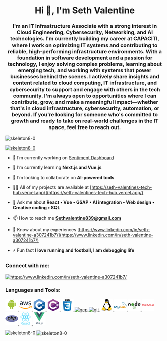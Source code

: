 <h1 align="center">Hi 👋, I'm Seth Valentine</h1>
<h3 align="center">I'm an IT Infrastructure Associate with a strong interest in Cloud Engineering, Cybersecurity, Networking, and AI technologies. I'm currently building my career at CAPACITI, where I work on optimizing IT systems and contributing to reliable, high-performing infrastructure environments. With a foundation in software development and a passion for technology, I enjoy solving complex problems, learning about emerging tech, and working with systems that power businesses behind the scenes. I actively share insights and content related to cloud computing, IT infrastructure, and cybersecurity to support and engage with others in the tech community. I'm always open to opportunities where I can contribute, grow, and make a meaningful impact—whether that's in cloud infrastructure, cybersecurity, automation, or beyond. If you're looking for someone who's committed to growth and ready to take on real-world challenges in the IT space, feel free to reach out.</h3>

<p align="left"> <img src="https://komarev.com/ghpvc/?username=skeleton8-0&label=Profile%20views&color=0e75b6&style=flat" alt="skeleton8-0" /> </p>

<p align="left"> <a href="https://github.com/ryo-ma/github-profile-trophy"><img src="https://github-profile-trophy.vercel.app/?username=skeleton8-0" alt="skeleton8-0" /></a> </p>

- 🔭 I’m currently working on [Sentiment Dashboard](https://github.com/Skeleton8-0/sentiment_dashboard)

- 🌱 I’m currently learning **Next.js and Vue.js**

- 👯 I’m looking to collaborate on **AI-powered tools**

- 👨‍💻 All of my projects are available at [https://seth-valentines-tech-hub.vercel.app/](https://seth-valentines-tech-hub.vercel.app/)

- 💬 Ask me about **React • Vue • GSAP • AI integration • Web design • Creative coding • SQL**

- 📫 How to reach me **Sethvalentine839@gmail.com**

- 📄 Know about my experiences [https://www.linkedin.com/in/seth-valentine-a307241b7/](https://www.linkedin.com/in/seth-valentine-a307241b7/)

- ⚡ Fun fact **I love running and football, I am debugging life**

<h3 align="left">Connect with me:</h3>
<p align="left">
<a href="https://linkedin.com/in/https://www.linkedin.com/in/seth-valentine-a307241b7/" target="blank"><img align="center" src="https://raw.githubusercontent.com/rahuldkjain/github-profile-readme-generator/master/src/images/icons/Social/linked-in-alt.svg" alt="https://www.linkedin.com/in/seth-valentine-a307241b7/" height="30" width="40" /></a>
</p>

<h3 align="left">Languages and Tools:</h3>
<p align="left"> <a href="https://developer.android.com" target="_blank" rel="noreferrer"> <img src="https://raw.githubusercontent.com/devicons/devicon/master/icons/android/android-original-wordmark.svg" alt="android" width="40" height="40"/> </a> <a href="https://aws.amazon.com" target="_blank" rel="noreferrer"> <img src="https://raw.githubusercontent.com/devicons/devicon/master/icons/amazonwebservices/amazonwebservices-original-wordmark.svg" alt="aws" width="40" height="40"/> </a> <a href="https://www.w3schools.com/cpp/" target="_blank" rel="noreferrer"> <img src="https://raw.githubusercontent.com/devicons/devicon/master/icons/cplusplus/cplusplus-original.svg" alt="cplusplus" width="40" height="40"/> </a> <a href="https://www.w3schools.com/cs/" target="_blank" rel="noreferrer"> <img src="https://raw.githubusercontent.com/devicons/devicon/master/icons/csharp/csharp-original.svg" alt="csharp" width="40" height="40"/> </a> <a href="https://www.w3schools.com/css/" target="_blank" rel="noreferrer"> <img src="https://raw.githubusercontent.com/devicons/devicon/master/icons/css3/css3-original-wordmark.svg" alt="css3" width="40" height="40"/> </a> <a href="https://cloud.google.com" target="_blank" rel="noreferrer"> <img src="https://www.vectorlogo.zone/logos/google_cloud/google_cloud-icon.svg" alt="gcp" width="40" height="40"/> </a> <a href="https://git-scm.com/" target="_blank" rel="noreferrer"> <img src="https://www.vectorlogo.zone/logos/git-scm/git-scm-icon.svg" alt="git" width="40" height="40"/> </a> <a href="https://www.linux.org/" target="_blank" rel="noreferrer"> <img src="https://raw.githubusercontent.com/devicons/devicon/master/icons/linux/linux-original.svg" alt="linux" width="40" height="40"/> </a> <a href="https://www.mysql.com/" target="_blank" rel="noreferrer"> <img src="https://raw.githubusercontent.com/devicons/devicon/master/icons/mysql/mysql-original-wordmark.svg" alt="mysql" width="40" height="40"/> </a> <a href="https://nodejs.org" target="_blank" rel="noreferrer"> <img src="https://raw.githubusercontent.com/devicons/devicon/master/icons/nodejs/nodejs-original-wordmark.svg" alt="nodejs" width="40" height="40"/> </a> <a href="https://www.oracle.com/" target="_blank" rel="noreferrer"> <img src="https://raw.githubusercontent.com/devicons/devicon/master/icons/oracle/oracle-original.svg" alt="oracle" width="40" height="40"/> </a> <a href="https://www.php.net" target="_blank" rel="noreferrer"> <img src="https://raw.githubusercontent.com/devicons/devicon/master/icons/php/php-original.svg" alt="php" width="40" height="40"/> </a> <a href="https://reactjs.org/" target="_blank" rel="noreferrer"> <img src="https://raw.githubusercontent.com/devicons/devicon/master/icons/react/react-original-wordmark.svg" alt="react" width="40" height="40"/> </a> <a href="https://vuejs.org/" target="_blank" rel="noreferrer"> <img src="https://raw.githubusercontent.com/devicons/devicon/master/icons/vuejs/vuejs-original-wordmark.svg" alt="vuejs" width="40" height="40"/> </a> </p>

<p><img align="left" src="https://github-readme-stats.vercel.app/api/top-langs?username=skeleton8-0&show_icons=true&locale=en&layout=compact" alt="skeleton8-0" /></p>

<p>&nbsp;<img align="center" src="https://github-readme-stats.vercel.app/api?username=skeleton8-0&show_icons=true&locale=en" alt="skeleton8-0" /></p>
